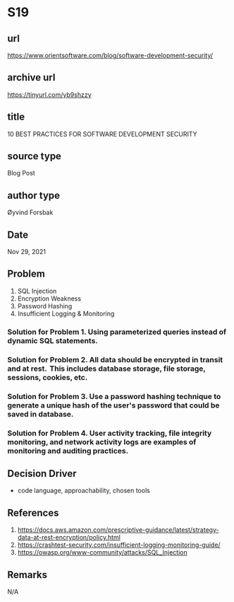 # S19
## url
https://www.orientsoftware.com/blog/software-development-security/

## archive url
https://tinyurl.com/yb9shzzy

## title
10 BEST PRACTICES FOR SOFTWARE DEVELOPMENT SECURITY

## source type
Blog Post

## author type
Øyvind Forsbak

## Date
Nov 29, 2021

## Problem
1. SQL Injection
2. Encryption Weakness 
3. Password Hashing
4. Insufficient Logging & Monitoring

### Solution for Problem 1. Using parameterized queries instead of dynamic SQL statements.
### Solution for Problem 2. All data should be encrypted in transit and at rest.  This includes database storage, file storage, sessions, cookies, etc.
### Solution for Problem 3. Use a password hashing technique to generate a unique hash of the user's password that could be saved in database.
### Solution for Problem 4. User activity tracking, file integrity monitoring, and network activity logs are examples of monitoring and auditing practices.

## Decision Driver
- code language, approachability, chosen tools

## References
1. https://docs.aws.amazon.com/prescriptive-guidance/latest/strategy-data-at-rest-encryption/policy.html
2. https://crashtest-security.com/insufficient-logging-monitoring-guide/
3. https://owasp.org/www-community/attacks/SQL_Injection

## Remarks
N/A